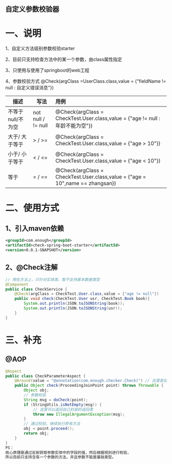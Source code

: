 ## 自定义参数校验器
# 一、说明

1、自定义方法级别参数校验starter

2、目前只支持检查方法中的某一个参数，由class属性指定

3、只使用与使用了springboot的web工程

4、参数校验方式 @Check(argClass =UserClass.class,value = {"fieldName != null : 自定义错误消息"})

| 描述              | 写法               | 用例                                                         |
| ----------------- | ------------------ | :----------------------------------------------------------- |
| 不等于null/不为空 | not null / != null | @Check(argClass = CheckTest.User.class,value = {"age != null : 年龄不能为空"}) |
| 大于/ 大于等于    | > / >=             | @Check(argClass = CheckTest.User.class,value = {"age > 10"}) |
| 小于/ 小于等于    | < / <=             | @Check(argClass = CheckTest.User.class,value = {"age < 10"}) |
| 等于              | = / ==             | @Check(argClass = CheckTest.User.class,value = {"age = 10",name == zhangsan}) |



# 二、使用方式

## 1、引入maven依赖

```xml
<groupId>com.enough</groupId>
<artifactId>check-spring-boot-starter</artifactId>
<version>0.0.1-SNAPSHOT</version>
```

## 2、@Check注解

````java
// 用在方法上，只针对实体类，暂不支持基本数据类型
@Component
public class CheckService {
    @Check(argClass = CheckTest.User.class,value = {"age != null"})
    public void check(CheckTest.User usr, CheckTest.Book book){
        System.out.println(JSON.toJSONString(book));
        System.out.println(JSON.toJSONString(usr));
    }
}
````
# 三、补充

## @AOP

````java
@Aspect
public class CheckParameterAspect {
    @Around(value = "@annotation(com.enough.checker.Check)") // 这里是自定义注解的路径
    public Object check(ProceedingJoinPoint point) throws Throwable {
        Object obj;
        // 参数校验
        String msg = doCheck(point);
        if (StringUtils.isNotEmpty(msg)) {
            // 这里可以返回自己封装的返回类
            throw new IllegalArgumentException(msg);
        }
        // 通过校验，继续执行原有方法
        obj = point.proceed();
        return obj;
    }
}
PS：
核心原理是通过反射获取参数实体中的字段的值，然后根据规则进行校验，
所以目前只支持含有一个参数的方法，并且参数不能是基础类型。
````